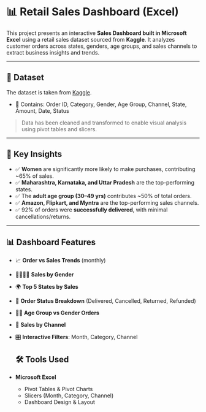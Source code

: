 # 📊 Retail Sales Dashboard (Excel)

This project presents an interactive **Sales Dashboard built in Microsoft Excel** using a retail sales dataset sourced from **Kaggle**. It analyzes customer orders across states, genders, age groups, and sales channels to extract business insights and trends.

---

## 📁 Dataset

The dataset is taken from [Kaggle](https://www.kaggle.com/datasets/mishrashikhar/sales-dashboard).
- 📂 Contains: Order ID, Category, Gender, Age Group, Channel, State, Amount, Date, Status

> Data has been cleaned and transformed to enable visual analysis using pivot tables and slicers.

---

## 📌 Key Insights

- ✅ **Women** are significantly more likely to make purchases, contributing ~65% of sales.
- ✅ **Maharashtra, Karnataka, and Uttar Pradesh** are the top-performing states.
- ✅ The **adult age group (30–49 yrs)** contributes ~50% of total orders.
- ✅ **Amazon, Flipkart, and Myntra** are the top-performing sales channels.
- ✅ 92% of orders were **successfully delivered**, with minimal cancellations/returns.

---

## 📊 Dashboard Features

- 📈 **Order vs Sales Trends** (monthly)
- 🧍‍♂️🧍‍♀️ **Sales by Gender**
- 🌍 **Top 5 States by Sales**
- 🚚 **Order Status Breakdown** (Delivered, Cancelled, Returned, Refunded)
- 🧒👴 **Age Group vs Gender Orders**
- 🛒 **Sales by Channel**
- 🎛️ **Interactive Filters**: Month, Category, Channel


  ## 🛠️ Tools Used

- **Microsoft Excel**
  - Pivot Tables & Pivot Charts
  - Slicers (Month, Category, Channel)
  - Dashboard Design & Layout
